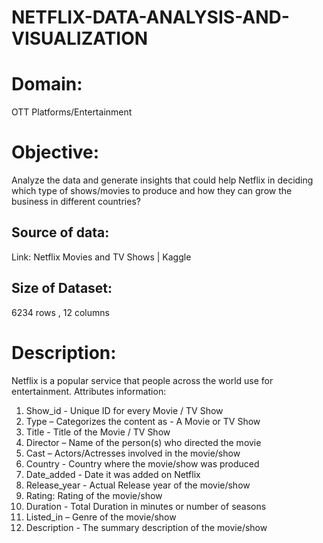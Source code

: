 # NETFLIX-DATA-ANALYSIS-AND-VISUALIZATION

# Domain: 
OTT Platforms/Entertainment 

# Objective: 
Analyze the data and generate insights that could help Netflix in deciding which type of 
shows/movies to produce and how they can grow the business in different countries? 

## Source of data: 
Link: Netflix Movies and TV Shows | Kaggle 

## Size of Dataset: 
6234 rows , 12 columns

# Description: 
Netflix is a popular service that people across the world use for entertainment. 
Attributes information: 
1. Show_id - Unique ID for every Movie / TV Show 
2. Type – Categorizes the content as - A Movie or TV Show 
3. Title - Title of the Movie / TV Show 
4. Director – Name of the person(s) who directed the movie 
5. Cast – Actors/Actresses involved in the movie/show 
6. Country - Country where the movie/show was produced 
7. Date_added - Date it was added on Netflix 
8. Release_year - Actual Release year of the movie/show 
9. Rating: Rating of the movie/show 
10. Duration - Total Duration in minutes or number of seasons 
11. Listed_in – Genre of the movie/show 
12. Description - The summary description of the movie/show 
